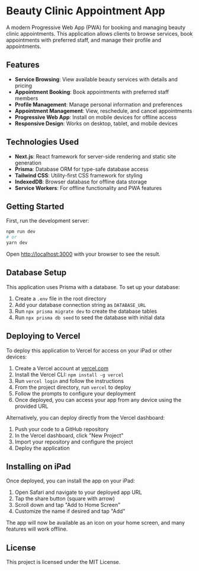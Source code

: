 # Beauty Clinic Appointment App

A modern Progressive Web App (PWA) for booking and managing beauty clinic appointments. This application allows clients to browse services, book appointments with preferred staff, and manage their profile and appointments.

## Features

- **Service Browsing**: View available beauty services with details and pricing
- **Appointment Booking**: Book appointments with preferred staff members
- **Profile Management**: Manage personal information and preferences
- **Appointment Management**: View, reschedule, and cancel appointments
- **Progressive Web App**: Install on mobile devices for offline access
- **Responsive Design**: Works on desktop, tablet, and mobile devices

## Technologies Used

- **Next.js**: React framework for server-side rendering and static site generation
- **Prisma**: Database ORM for type-safe database access
- **Tailwind CSS**: Utility-first CSS framework for styling
- **IndexedDB**: Browser database for offline data storage
- **Service Workers**: For offline functionality and PWA features

## Getting Started

First, run the development server:

```bash
npm run dev
# or
yarn dev
```

Open [http://localhost:3000](http://localhost:3000) with your browser to see the result.

## Database Setup

This application uses Prisma with a database. To set up your database:

1. Create a `.env` file in the root directory
2. Add your database connection string as `DATABASE_URL`
3. Run `npx prisma migrate dev` to create the database tables
4. Run `npx prisma db seed` to seed the database with initial data

## Deploying to Vercel

To deploy this application to Vercel for access on your iPad or other devices:

1. Create a Vercel account at [vercel.com](https://vercel.com)
2. Install the Vercel CLI: `npm install -g vercel`
3. Run `vercel login` and follow the instructions
4. From the project directory, run `vercel` to deploy
5. Follow the prompts to configure your deployment
6. Once deployed, you can access your app from any device using the provided URL

Alternatively, you can deploy directly from the Vercel dashboard:

1. Push your code to a GitHub repository
2. In the Vercel dashboard, click "New Project"
3. Import your repository and configure the project
4. Deploy the application

## Installing on iPad

Once deployed, you can install the app on your iPad:

1. Open Safari and navigate to your deployed app URL
2. Tap the share button (square with arrow)
3. Scroll down and tap "Add to Home Screen"
4. Customize the name if desired and tap "Add"

The app will now be available as an icon on your home screen, and many features will work offline.

## License

This project is licensed under the MIT License.
